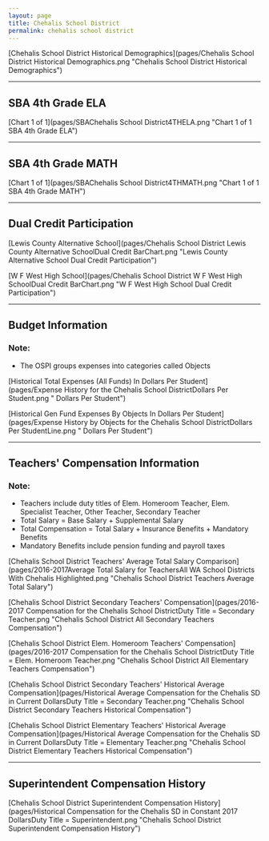 ```yaml
---
layout: page
title: Chehalis School District
permalink: chehalis school district
---
```



[Chehalis School District Historical Demographics](pages/Chehalis School District Historical Demographics.png "Chehalis School District Historical Demographics")

___

## SBA 4th Grade ELA

[Chart 1 of 1](pages/SBAChehalis School District4THELA.png "Chart 1 of 1 SBA 4th Grade ELA")


___

## SBA 4th Grade MATH

[Chart 1 of 1](pages/SBAChehalis School District4THMATH.png "Chart 1 of 1 SBA 4th Grade MATH")


___

## Dual Credit Participation

[Lewis County Alternative School](pages/Chehalis School District Lewis County Alternative SchoolDual Credit BarChart.png "Lewis County Alternative School Dual Credit Participation")

[W F West High School](pages/Chehalis School District W F West High SchoolDual Credit BarChart.png "W F West High School Dual Credit Participation")


___

## Budget Information
### Note:
- The OSPI groups expenses into categories called Objects

[Historical Total Expenses (All Funds) In Dollars Per Student](pages/Expense History for the Chehalis School DistrictDollars Per Student.png " Dollars Per Student")

[Historical Gen Fund Expenses By Objects In Dollars Per Student](pages/Expense History by Objects for the Chehalis School DistrictDollars Per StudentLine.png " Dollars Per Student")


___

## Teachers' Compensation Information
### Note:
- Teachers include duty titles of Elem. Homeroom Teacher, Elem. Specialist Teacher, Other Teacher, Secondary Teacher
- Total Salary = Base Salary + Supplemental Salary
- Total Compensation = Total Salary + Insurance Benefits + Mandatory Benefits
- Mandatory Benefits include pension funding and payroll taxes

[Chehalis School District Teachers' Average Total Salary Comparison](pages/2016-2017Average Total Salary for TeachersAll WA School Districts With Chehalis Highlighted.png "Chehalis School District Teachers Average Total Salary")

[Chehalis School District Secondary Teachers' Compensation](pages/2016-2017 Compensation for the Chehalis School DistrictDuty Title = Secondary Teacher.png "Chehalis School District All Secondary Teachers Compensation")

[Chehalis School District Elem. Homeroom Teachers' Compensation](pages/2016-2017 Compensation for the Chehalis School DistrictDuty Title = Elem. Homeroom Teacher.png "Chehalis School District All Elementary Teachers Compensation")

[Chehalis School District Secondary Teachers' Historical Average Compensation](pages/Historical Average Compensation for the Chehalis SD in Current DollarsDuty Title = Secondary Teacher.png "Chehalis School District Secondary Teachers Historical Compensation")

[Chehalis School District Elementary Teachers' Historical Average Compensation](pages/Historical Average Compensation for the Chehalis SD in Current DollarsDuty Title = Elementary Teacher.png "Chehalis School District Elementary Teachers Historical Compensation")


___

## Superintendent Compensation History

[Chehalis School District Superintendent Compensation History](pages/Historical Compensation for the Chehalis SD in Constant 2017 DollarsDuty Title = Superintendent.png "Chehalis School District Superintendent Compensation History")

